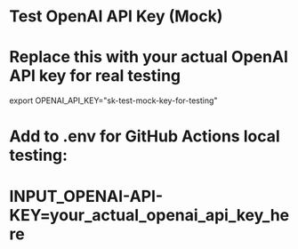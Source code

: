 # Test OpenAI API Key (Mock)
# Replace this with your actual OpenAI API key for real testing
export OPENAI_API_KEY="sk-test-mock-key-for-testing"

# Add to .env for GitHub Actions local testing:
# INPUT_OPENAI-API-KEY=your_actual_openai_api_key_here

